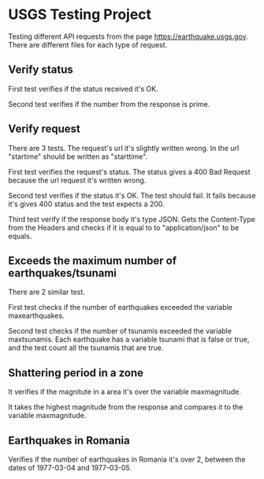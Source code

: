# USGS Testing Project
Testing different API requests from the page https://earthquake.usgs.gov.
There are different files for each type of request.

## Verify status
First test verifies if the status received it's OK.

Second test verifies if the number from the response is prime.

## Verify request
There are 3 tests. The request's url it's slightly written wrong. In the url "startime" should be written as "starttime".

First test verifies the request's status. The status gives a 400 Bad Request because the url request it's written wrong.

Second test verifies if the status it's OK. The test should fail.
It fails because it's gives 400 status and the test expects a 200.

Third test verify if the response body it's type JSON.
Gets the Content-Type from the Headers and checks if it is equal to to "application/json" to be equals.

## Exceeds the maximum number of earthquakes/tsunami
There are 2 similar test.

First test checks if the number of earthquakes exceeded the variable maxearthquakes.

Second test checks if the number of tsunamis exceeded the variable maxtsunamis.
Each earthquake has a variable tsunami that is false or true, and the test count all the tsunamis that are true.

## Shattering period in a zone
It verifies if the magnitute in a area it's over the variable maxmagnitude.

It takes the highest magnitude from the response and compares it to the variable maxmagnitude. 

## Earthquakes in Romania
Verifies if the number of earthquakes in Romania it's over 2, between the dates of 1977-03-04 and 1977-03-05.